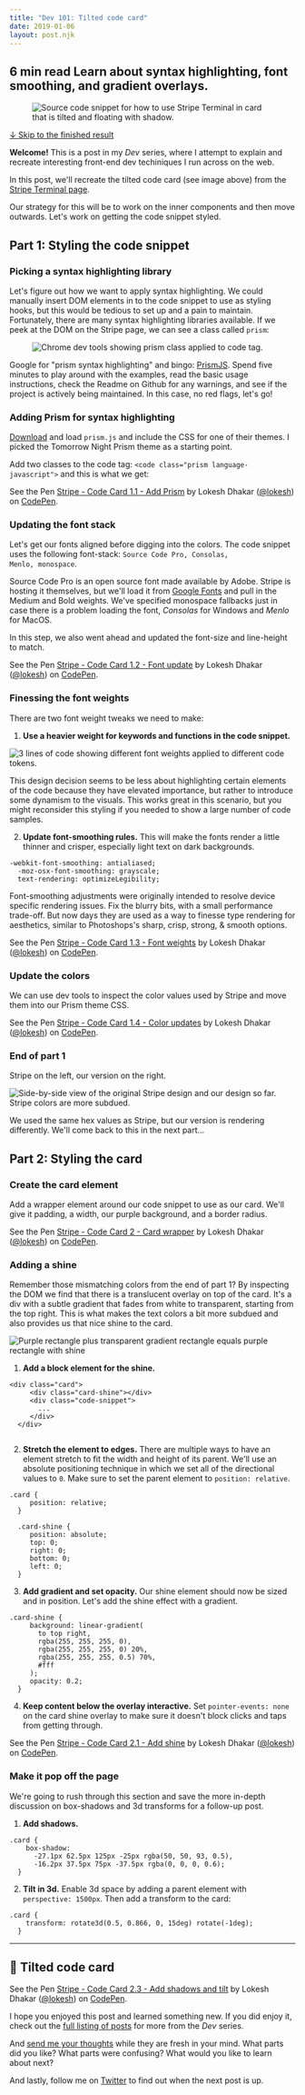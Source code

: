 ```yaml
---
title: "Dev 101: Tilted code card"
date: 2019-01-06
layout: post.njk
---
```

<h2 class="subtitle">
  <span class="post-time">6 min read</span>
  Learn about syntax highlighting, font smoothing, and gradient overlays.
</h2>

<figure class="border">
  <img src="/media/posts/dev/101/code-card.jpg" alt="Source code snippet for how to use Stripe Terminal in card that is tilted and floating with shadow.">
</figure>


<a href="#final-example">↓ Skip to the finished result</a>

<strong>Welcome!</strong> This is a post in my _Dev_ series, where I attempt to explain and recreate interesting front-end dev techiniques I run across on the web.

In this post, we'll recreate the tilted code card (see image above) from the [Stripe Terminal page](https://stripe.com/terminal).

Our strategy for this will be to work on the inner components and then move outwards. Let's work on getting the code snippet styled.

## Part 1: Styling the code snippet

### Picking a syntax highlighting library

Let's figure out how we want to apply syntax highlighting. We could manually insert DOM elements in to the code snippet to use as styling hooks, but this would be tedious to set up and a pain to maintain. Fortunately, there are many syntax highlighting libraries available. If we peek at the DOM on the Stripe page, we can see a class called `prism`:

<figure class="border">
  <img src="/media/posts/dev/101/code-card-inspect-prism.png" alt="Chrome dev tools showing prism class applied to code tag.">
</figure>

Google for "prism syntax highlighting" and bingo: [PrismJS](https://prismjs.com/). Spend five minutes to play around with the examples, read the basic usage instructions, check the Readme on Github for any warnings, and see if the project is actively being maintained. In this case, no red flags, let's go!

### Adding Prism for syntax highlighting
[Download](https://prismjs.com/download.html) and load `prism.js` and include the CSS for one of their themes. I picked the Tomorrow Night Prism theme as a starting point.

Add two classes to the code tag: `<code class="prism language-javascript">` and this is what we get:

<p data-height="400" data-theme-id="35671" data-slug-hash="EGLNOr" data-default-tab="result" data-user="lokesh" data-pen-title="Stripe - Code Card 1.1 - Add Prism" class="codepen">See the Pen <a href="https://codepen.io/lokesh/pen/EGLNOr/">Stripe - Code Card 1.1 - Add Prism</a> by Lokesh Dhakar (<a href="https://codepen.io/lokesh">@lokesh</a>) on <a href="https://codepen.io">CodePen</a>.</p>
<script async src="https://static.codepen.io/assets/embed/ei.js"></script>


### Updating the font stack

Let's get our fonts aligned before digging into the colors. The code snippet uses the following font-stack: <code>Source Code Pro, Consolas, Menlo, monospace</code>.

Source Code Pro is an open source font made available by Adobe. Stripe is hosting it themselves, but we'll load it from [Google Fonts](https://fonts.google.com/specimen/Source+Code+Pro) and pull in the Medium and Bold weights. We've specified monospace fallbacks just in case there is a problem loading the font, _Consolas_ for Windows and _Menlo_ for MacOS.

In this step, we also went ahead and updated the font-size and line-height to match.

<p data-height="400" data-theme-id="35671" data-slug-hash="jXxyOx" data-default-tab="result" data-user="lokesh" data-pen-title="Stripe - Code Card 1.2 - Font update" class="codepen">See the Pen <a href="https://codepen.io/lokesh/pen/jXxyOx/">Stripe - Code Card 1.2 - Font update</a> by Lokesh Dhakar (<a href="https://codepen.io/lokesh">@lokesh</a>) on <a href="https://codepen.io">CodePen</a>.</p>
<script async src="https://static.codepen.io/assets/embed/ei.js"></script>

### Finessing the font weights

There are two font weight tweaks we need to make:

1. **Use a heavier weight for keywords and functions in the code snippet.**

  <div class="figure no-border">
    <img style="max-width: 535px;" src="/media/posts/dev/101/code-card-font-weights.png" alt="3 lines of code showing different font weights applied to different code tokens.">
  </div>

  This design decision seems to be less about highlighting certain elements of the code because they have elevated importance, but rather to introduce some dynamism to the visuals. This works great in this scenario, but you might reconsider this styling if you needed to show a large number of code samples.

2. **Update font-smoothing rules.** This will make the fonts render a little thinner and crisper, especially light text on dark backgrounds.

  <pre><code class="prism language-css line-numbers">-webkit-font-smoothing: antialiased;
  -moz-osx-font-smoothing: grayscale;
  text-rendering: optimizeLegibility;</code></pre>

  Font-smoothing adjustments were originally intended to resolve device specific rendering issues. Fix the blurry bits, with a small performance trade-off. But now days they are used as a way to finesse type rendering for aesthetics, similar to Photoshops's sharp, crisp, strong, & smooth options.


<p data-height="400" data-theme-id="35671" data-slug-hash="jXxyzX" data-default-tab="result" data-user="lokesh" data-pen-title="Stripe - Code Card 1.3 - Font weights" class="codepen">See the Pen <a href="https://codepen.io/lokesh/pen/jXxyzX/">Stripe - Code Card 1.3 - Font weights</a> by Lokesh Dhakar (<a href="https://codepen.io/lokesh">@lokesh</a>) on <a href="https://codepen.io">CodePen</a>.</p>
<script async src="https://static.codepen.io/assets/embed/ei.js"></script>


### Update the colors

We can use dev tools to inspect the color values used by Stripe and move them into our Prism theme CSS.

<p data-height="400" data-theme-id="35671" data-slug-hash="BvxpeO" data-default-tab="result" data-user="lokesh" data-pen-title="Stripe - Code Card 1.4 - Color updates" class="codepen">See the Pen <a href="https://codepen.io/lokesh/pen/BvxpeO/">Stripe - Code Card 1.4 - Color updates</a> by Lokesh Dhakar (<a href="https://codepen.io/lokesh">@lokesh</a>) on <a href="https://codepen.io">CodePen</a>.</p>
<script async src="https://static.codepen.io/assets/embed/ei.js"></script>

### End of part 1

Stripe on the left, our version on the right.

<div class="figure max-width">
  <img src="/media/posts/dev/101/code-card-color-comparison.jpg" alt="Side-by-side view of the original Stripe design and our design so far. Stripe colors are more subdued.">
</div>

We used the same hex values as Stripe, but our version is rendering differently. We'll come back to this in the next part...

## Part 2: Styling the card

### Create the card element

Add a wrapper element around our code snippet to use as our card. We'll give it padding, a width, our purple background, and a border radius.

<p data-height="600" data-theme-id="35671" data-slug-hash="BvxWpb" data-default-tab="result" data-user="lokesh" data-pen-title="Stripe - Code Card 2 - Card wrapper" class="codepen">See the Pen <a href="https://codepen.io/lokesh/pen/BvxWpb/">Stripe - Code Card 2 - Card wrapper</a> by Lokesh Dhakar (<a href="https://codepen.io/lokesh">@lokesh</a>) on <a href="https://codepen.io">CodePen</a>.</p>
<script async src="https://static.codepen.io/assets/embed/ei.js"></script>

### Adding a shine

Remember those mismatching colors from the end of part 1? By inspecting the DOM we find that there is a translucent overlay on top of the card. It's a div with a subtle gradient that fades from white to transparent, starting from the top right. This is what makes the text colors a bit more subdued and also provides us that nice shine to the card.

<div class="figure max-width">
  <img src="/media/posts/dev/101/code-card-shine-equation.jpg" alt="Purple rectangle plus transparent gradient rectangle equals purple rectangle with shine">
</div>

1. **Add a block element for the shine.**

  <pre><code class="prism language-html line-numbers">&lt;div class=&quot;card&quot;&gt;
     &lt;div class=&quot;card-shine&quot;&gt;&lt;/div&gt;
     &lt;div class=&quot;code-snippet&quot;&gt;
       ...
     &lt;/div&gt;
  &lt;/div&gt;
  </code></pre>

2. **Stretch the element to edges.** There are multiple ways to have an element stretch to fit the width and height of its parent. We'll use an absolute positioning technique in which we set all of the directional values to <code>0</code>. Make sure to set the parent element to <code>position: relative</code>.

  <pre><code class="prism language-css line-numbers">.card {
     position: relative;
  }

  .card-shine {
     position: absolute;
     top: 0;
     right: 0;
     bottom: 0;
     left: 0;
  }</code></pre>


3. **Add gradient and set opacity.** Our shine element should now be sized and in position. Let's add the shine effect with a gradient.

  <pre><code class="prism language-css line-numbers">.card-shine {
     background: linear-gradient(
       to top right,
       rgba(255, 255, 255, 0),
       rgba(255, 255, 255, 0) 20%,
       rgba(255, 255, 255, 0.5) 70%,
       #fff
     );
     opacity: 0.2;
  }</code></pre>

4. **Keep content below the overlay interactive.** Set <code>pointer-events: none</code> on the card shine overlay to make sure it doesn't block clicks and taps from getting through.

<p data-height="520" data-theme-id="35671" data-slug-hash="xmjdMe" data-default-tab="result" data-user="lokesh" data-pen-title="Stripe - Code Card 2.1 - Add shine" class="codepen">See the Pen <a href="https://codepen.io/lokesh/pen/xmjdMe/">Stripe - Code Card 2.1 - Add shine</a> by Lokesh Dhakar (<a href="https://codepen.io/lokesh">@lokesh</a>) on <a href="https://codepen.io">CodePen</a>.</p>
<script async src="https://static.codepen.io/assets/embed/ei.js"></script>

### Make it pop off the page

We're going to rush through this section and save the more in-depth discussion on box-shadows and 3d transforms for a follow-up post.

1. **Add shadows.**

  <pre><code class="prism language-css line-numbers">.card {
    box-shadow:
      -27.1px 62.5px 125px -25px rgba(50, 50, 93, 0.5),
      -16.2px 37.5px 75px -37.5px rgba(0, 0, 0, 0.6);
  }</code></pre>


2. **Tilt in 3d.** Enable 3d space by adding a parent element with <code>perspective: 1500px</code>. Then add a transform to the card:

  <pre><code class="prism language-css line-numbers">.card {
    transform: rotate3d(0.5, 0.866, 0, 15deg) rotate(-1deg);
  }</code></pre>

---

## 🏁 Tilted code card

<a id="final-example"></a>
<p data-height="560" data-theme-id="35671" data-slug-hash="wRjeJy" data-default-tab="result" data-user="lokesh" data-pen-title="Stripe - Code Card 2.3 - Add shadows and tilt" class="codepen">See the Pen <a href="https://codepen.io/lokesh/pen/wRjeJy/">Stripe - Code Card 2.3 - Add shadows and tilt</a> by Lokesh Dhakar (<a href="https://codepen.io/lokesh">@lokesh</a>) on <a href="https://codepen.io">CodePen</a>.</p>



I hope you enjoyed this post and learned something new. If you did enjoy it, check out the [full listing of posts](/blog/) for more from the _Dev_ series.

And <a href="#" class="js-email-link">send me your thoughts</a> while they are fresh in your mind. What parts did you like? What parts were confusing? What would you like to learn about next?

And lastly, follow me on [Twitter](https://twitter.com/lokesh) to find out when the next post is up.

<link rel="stylesheet" href="/css/dev-posts.css">
<link rel="stylesheet" href="/css/prism-syntax-highlighting.css">

<script src="/js/prism.min.js"></script>
